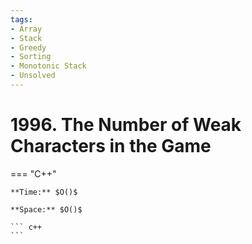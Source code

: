 ```yaml
---
tags:
- Array
- Stack
- Greedy
- Sorting
- Monotonic Stack
- Unsolved
---
```



# 1996. The Number of Weak Characters in the Game

=== "C++"

    **Time:** $O()$

    **Space:** $O()$

    ``` c++
    ```